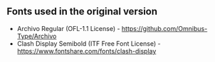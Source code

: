 ## Fonts used in the original version

* Archivo Regular (OFL-1.1 License) - https://github.com/Omnibus-Type/Archivo
* Clash Display Semibold (ITF Free Font License) - https://www.fontshare.com/fonts/clash-display